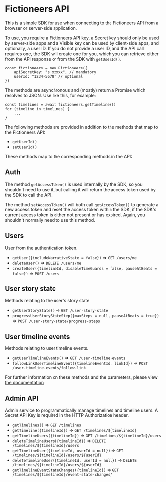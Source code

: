 # Fictioneers API
This is a simple SDK for use when connecting to the Fictioneers API from a browser or server-side application.

To use, you require a Fictioneers API key, a Secret key should only be used by server-side apps and a Visible key can be used by client-side apps, and optionally, a user ID.
If you do not provide a user ID, and the API call requires one, the SDK will create one for you, which you can retrieve either from the API response or from the SDK with `getUserId()`.

    const fictioneers = new Fictioneers({
        apiSecretKey: "s_xxxxx", // mandatory
        userId: "1234-5678" // optional
    })

The methods are asynchronous and (mostly) return a Promise which resolves to JSON. Use like this, for example:

    const timelines = await fictioneers.getTimelines()
    for (timeline in timelines) {
        ...
    }

The following methods are provided in addition to the methods that map to the Fictioneers API:

- `getUserId()`
- `setUserId()`

These methods map to the corresponding methods in the API:

## Auth ##

The method `getAccessToken()` is used internally by the SDK, so you shouldn't need to use it, but calling it will return the access token used by the SDK to call the API.

The method `setAccessToken()` will both call `getAccessToken()` to generate a new access token and reset the access token within the SDK, if the SDK's current access token is either not present or has expired. Again, you shouldn't normally need to use this method.

## Users ##

User from the authentication token.

- `getUser({includeNarrativeState = false})` => `GET /users/me`
- `deleteUser()` => `DELETE /users/me`
- `createUser({timelineId, disableTimeGuards = false, pauseAtBeats = false})` => `POST /users`

## User story state ##

Methods relating to the user's story state

- `getUserStoryState()` => `GET /user-story-state`
- `progressUserStoryStateStep({maxSteps = null, pauseAtBeats = true})` => `POST /user-story-state/progress-steps`

## User timeline events ##

Methods relating to user timeline events.

- `getUserTimelineEvents()` => `GET /user-timeline-events`
- `followLinkUserTimelineEvent({timelineEventId, linkId})` => `POST /user-timeline-events/follow-link`


For further information on these methods and the parameters, please view [the documentation](https://docs.fictioneers.co.uk/)

## Admin API ##

Admin service to programmatically manage timelines and timeline users. A Secret API Key is required in the HTTP Authorization header.

- `getTimelines()` => `GET /timelines`
- `getTimeline({timelineId})` => `GET /timelines/${timelineId}`
- `getTimelineUsers({timelineId})` => `GET /timelines/${timelineId}/users`
- `deleteTimelineUsers({timelineId})` => `DELETE /timelines/${timelineId}/users`
- `getTimelineUser({timelineId, userId = null})` => `GET /timelines/${timelineId}/users/${userId}`
- `deleteTimelineUser({timelineId, userId = null})` => `DELETE /timelines/${timelineId}/users/${userId}`
- `getTimelineEventStateChanges({timelineId})` => `GET /timelines/${timelineId}/event-state-changes/`
